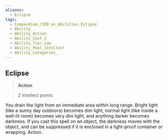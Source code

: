 ```yaml
---
aliases:
  - Eclipse
tags:
  - Compendium_CSRD_en_Abilities_Eclipse
  - Ability
  - Ability_Action
  - Ability_Cost_2
  - Ability_Tier_Low
  - Ability_Pool_Intellect
  - Ability_Categories_
---
```

  
    
## Eclipse    
>**Action**    
>2 Intellect points  
    
You drain the light from an immediate area within long range. Bright light (like a sunny day outdoors) becomes dim light, normal light (like inside a well-lit room) becomes very dim light, and anything darker becomes darkness. If you cast this spell on an object, the darkness moves with the object, and can be suppressed if it is enclosed in a light-proof container or wrapping. Action.  

